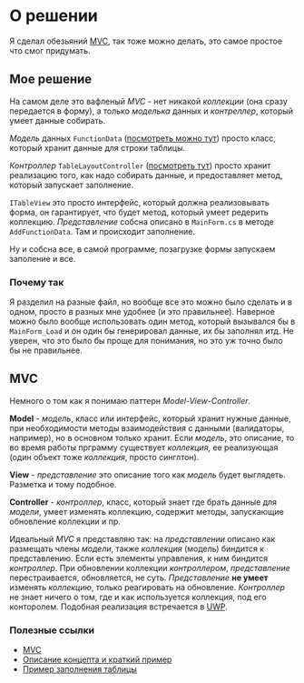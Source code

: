 # О решении
Я сделал обезьяний [MVC][what-is-mvc], так тоже можно делать, это самое простое что смог придумать.

## Мое решение
На самом деле это вафленый *MVC* - нет никакой *коллекции* (она сразу передается в форму), а только *моделька* данных и *контреллер*, который умеет данные собирать.

*Модель* данных `FunctionData` ([посмотреть можно тут][functionData-class]) просто класс, который хранит данные для строки таблицы.

*Контроллер* `TableLayoutController` ([посмотреть тут][tableLayoutController-class]) просто хранит реализацию того, как надо собирать данные, и предоставляет метод, который запускает заполнение.

`ITableView` это просто интерфейс, который должна реализовывать форма, он гарантирует, что будет метод, который умеет редерить коллекцию.
*Представление* собсна описано в `MainForm.cs` в методе `AddFunctionData`. Там и происходит заполнение.

Ну и собсна все, в самой программе, позагрузке формы запускаем заполение и все.

### Почему так
Я разделил на разные файл, но вообще все это можно было сделать и в одном, просто в разных мне удобнее (и это правильнее). Наверное можно было вообще использовать один метод, который вызывался бы в `MainForm_Load` и он один бы генерировал данные, их бы заполнял итд. Не уверен, что это было бы проще для понимания, но это уж точно было бы не правильнее.

## MVC
Немного о том как я понимаю паттерн *Model-View-Controller*.

**Model** - *модель*, класс или интерфейс, который хранит нужные данные, при необходимости методы взаимодействия с данными (валидаторы, например), но в основном только хранит. Если *модель*, это описание, то во время работы прграмму существует *коллекция*, ее реализующая (один объект тоже *коллекция*, просто синглтон).

**View** - *представление* это описание того как *модель* будет выглядеть. Разметка и тому подобное.

**Controller** - *контроллер*, класс, который знает где брать данные для *модели*, умеет изменять коллекцию, содержит методы, запускающие обновление коллекции и пр.

Идеальный *MVC* я представляю так: на *представлении* описано как размещать члены *модели*, также *коллекция* (модель) биндится к представлению. Если есть элементы управления, к ним биндится *контроллер*. При обновлении коллекции *контроллером*, *представление* перестраивается, обновляется, не суть. *Представление* **не умеет** изменять *коллекцию*, только реагировать на обновление. *Контроллер* не знает ничего о том, где и как используется коллекция, под его конторолем. Подобная реализация встречается в [UWP][what-is-uwp].

### Полезные ссылки
* [MVC][what-is-mvc]
* [Описание концепта и краткий пример](https://ru.stackoverflow.com/questions/479865/%D0%9A%D0%B0%D0%BA-%D0%BF%D0%B5%D1%80%D0%B5%D0%B2%D0%B5%D1%81%D1%82%D0%B8-%D0%BF%D0%BE%D0%BD%D1%8F%D1%82%D0%B8%D1%8F-mvp-mvc-%D0%B2-%D1%82%D0%B5%D1%80%D0%BC%D0%B8%D0%BD%D1%8B-winforms)
* [Пример заполнения таблицы](https://www.cyberforum.ru/windows-forms/thread1536742.html)

[functionData-class]: ./forms_CPC/Models/FunctionData.cs
[tableLayoutController-class]: ./forms_CPC/Controllers/TableLayoutController.cs

[what-is-uwp]: https://docs.microsoft.com/ru-ru/windows/uwp/get-started/universal-application-platform-guide
[what-is-mvc]: https://habr.com/ru/post/215605/